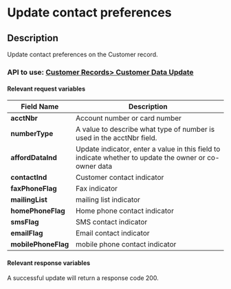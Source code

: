 # Update contact preferences

## Description

Update contact preferences on the Customer record.

### API to use: [Customer Records> Customer Data Update](../api/?type=post&path=/fv_emea/v2/customerDataUpdate)

#### Relevant request variables

| Field Name          | Description                                                                                            |
|---------------------|--------------------------------------------------------------------------------------------------------|
| **acctNbr**         | Account number or card number                                                                          |
| **numberType**      | A value to describe what type of number is used in the acctNbr field.                                  |
| **affordDataInd**   | Update indicator, enter a value in this field to indicate whether to update the owner or co-owner data |
| **contactInd**      | Customer contact indicator                                                                             |
| **faxPhoneFlag**    | Fax indicator                                                                                          |
| **mailingList**     | mailing list indicator                                                                                 |
| **homePhoneFlag**   | Home phone contact indicator                                                                           |
| **smsFlag**         | SMS contact indicator                                                                                  |
| **emailFlag**       | Email contact indicator                                                                                |
| **mobilePhoneFlag** | mobile phone contact indicator                                                                         |

#### Relevant response variables

A successful update will return a response code 200.
